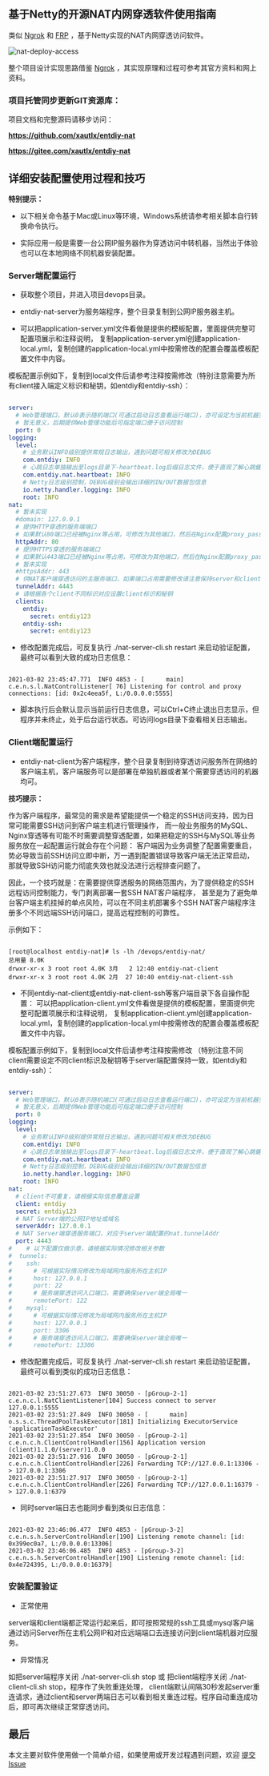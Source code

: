## 基于Netty的开源NAT内网穿透软件使用指南

类似 [Ngrok](https://github.com/inconshreveable/ngrok) 和 [FRP](https://github.com/fatedier/frp) ，基于Netty实现的NAT内网穿透访问软件。

![nat-deploy-access](../images/nat-deploy-access.jpg)

整个项目设计实现思路借鉴 [Ngrok](https://github.com/inconshreveable/ngrok) ，其实现原理和过程可参考其官方资料和网上资料。

### 项目托管同步更新GIT资源库：

项目文档和完整源码请移步访问：

**https://github.com/xautlx/entdiy-nat**

**https://gitee.com/xautlx/entdiy-nat**

## 详细安装配置使用过程和技巧

**特别提示：**

* 以下相关命令基于Mac或Linux等环境，Windows系统请参考相关脚本自行转换命令执行。

* 实际应用一般是需要一台公网IP服务器作为穿透访问中转机器，当然出于体验也可以在本地网络不同机器安装配置。

### Server端配置运行

* 获取整个项目，并进入项目devops目录。

* entdiy-nat-server为服务端程序，整个目录复制到公网IP服务器主机。

* 可以把application-server.yml文件看做是提供的模板配置，里面提供完整可配置项展示和注释说明，
复制application-server.yml创建application-local.yml，复制创建的application-local.yml中按需修改的配置会覆盖模板配置文件中内容。

模板配置示例如下，复制到local文件后请参考注释按需修改（特别注意需要为所有client接入端定义标识和秘钥，如entdiy和entdiy-ssh）：

```yaml

server:
  # Web管理端口，默认0表示随机端口(可通过启动日志查看运行端口)，亦可设定为当前机器空闲固定网络端口
  # 暂无意义，后期提供Web管理功能后可指定端口便于访问控制
  port: 0
logging:
  level:
    # 业务默认INFO级别提供常规日志输出，遇到问题可相关修改为DEBUG
    com.entdiy: INFO
    # 心跳日志单独输出至logs目录下-heartbeat.log后缀日志文件，便于直观了解心跳健康情况
    com.entdiy.nat.heartbeat: INFO
    # Netty日志级别控制，DEBUG级别会输出详细的IN/OUT数据包信息
    io.netty.handler.logging: INFO
    root: INFO
nat:
  # 暂未实现
  #domain: 127.0.0.1
  # 提供HTTP穿透的服务端端口
  # 如果默认80端口已经被Nginx等占用，可修改为其他端口，然后在Nginx配置proxy_pass反向代理httpAddr端口服务
  httpAddr: 80
  # 提供HTTPS穿透的服务端端口
  # 如果默认443端口已经被Nginx等占用，可修改为其他端口，然后在Nginx配置proxy_pass反向代理httpsAddr端口服务
  # 暂未实现
  #httpsAddr: 443
  # 供NAT客户端穿透访问的主服务端口，如果端口占用需要修改请注意保持server和client端同步修改
  tunnelAddr: 4443
  # 请根据各个client不同标识对应设置client标识和秘钥
  clients:
    entdiy:
      secret: entdiy123
    entdiy-ssh:
      secret: entdiy123

```

* 修改配置完成后，可反复执行 ./nat-server-cli.sh restart 来启动验证配置，最终可以看到大致的成功日志信息：

```shell script

2021-03-02 23:45:47.771  INFO 4853 - [      main]   c.e.n.s.l.NatControlListener[ 76] Listening for control and proxy connections: [id: 0x2c4eea5f, L:/0.0.0.0:5555]

```

* 脚本执行后会默认显示当前运行日志信息，可以Ctrl+C终止退出日志显示，但程序并未终止，处于后台运行状态。可访问logs目录下查看相关日志输出。

### Client端配置运行

* entdiy-nat-client为客户端程序，整个目录复制到待穿透访问服务所在网络的客户端主机，客户端服务可以是部署在单独机器或者某个需要穿透访问的机器均可。

**技巧提示：** 

作为客户端程序，最常见的需求是希望能提供一个稳定的SSH访问支持，因为日常可能需要SSH访问到客户端主机进行管理操作，
而一般业务服务的MySQL、Nginx穿透等有可能不时需要调整穿透配置，如果把稳定的SSH与MySQL等业务服务放在一起配置运行就会存在个问题：
客户端因为业务调整了配置需要重启，势必导致当前SSH访问立即中断，万一遇到配置错误导致客户端无法正常启动，那就导致SSH访问能力彻底失效也就没法进行远程排查问题了。

因此，一个技巧就是：在需要提供穿透服务的网络范围内，为了提供稳定的SSH远程访问控制能力，专门剥离部署一套SSH NAT客户端程序，
甚至是为了避免单台客户端主机挂掉的单点风险，可以在不同主机部署多个SSH NAT客户端程序注册多个不同远端SSH访问端口，提高远程控制的可靠性。

示例如下：

```shell script

[root@localhost entdiy-nat]# ls -lh /devops/entdiy-nat/
总用量 8.0K
drwxr-xr-x 3 root root 4.0K 3月   2 12:40 entdiy-nat-client
drwxr-xr-x 3 root root 4.0K 2月  27 10:40 entdiy-nat-client-ssh

```

* 不同entdiy-nat-client或entdiy-nat-client-ssh等客户端目录下各自操作配置：
可以把application-client.yml文件看做是提供的模板配置，里面提供完整可配置项展示和注释说明，
复制application-client.yml创建application-local.yml，复制创建的application-local.yml中按需修改的配置会覆盖模板配置文件中内容。

模板配置示例如下，复制到local文件后请参考注释按需修改
（特别注意不同client需要设定不同client标识及秘钥等于server端配置保持一致，如entdiy和entdiy-ssh）：

```yaml

server:
  # Web管理端口，默认0表示随机端口(可通过启动日志查看运行端口)，亦可设定为当前机器空闲固定网络端口
  # 暂无意义，后期提供Web管理功能后可指定端口便于访问控制
  port: 0
logging:
  level:
    # 业务默认INFO级别提供常规日志输出，遇到问题可相关修改为DEBUG
    com.entdiy: INFO
    # 心跳日志单独输出至logs目录下-heartbeat.log后缀日志文件，便于直观了解心跳健康情况
    com.entdiy.nat.heartbeat: INFO
    # Netty日志级别控制，DEBUG级别会输出详细的IN/OUT数据包信息
    io.netty.handler.logging: INFO
    root: INFO
nat:
  # client不可重复，请根据实际信息覆盖设置
  client: entdiy
  secret: entdiy123
  # NAT Server端的公网IP地址或域名
  serverAddr: 127.0.0.1
  # NAT Server端穿透服务端口，对应于server端配置的nat.tunnelAddr
  port: 4443
#    # 以下配置仅做示意，请根据实际情况修改相关参数
#  tunnels:
#    ssh:
#      # 可根据实际情况修改为局域网内服务所在主机IP
#      host: 127.0.0.1
#      port: 22
#      # 服务端穿透访问入口端口，需要确保server端全局唯一
#      remotePort: 122
#    mysql:
#      # 可根据实际情况修改为局域网内服务所在主机IP
#      host: 127.0.0.1
#      port: 3306
#      # 服务端穿透访问入口端口，需要确保server端全局唯一
#      remotePort: 13306

```

* 修改配置完成后，可反复执行 ./nat-server-cli.sh restart 来启动验证配置，最终可以看到类似的成功日志信息：

~~~shell script

2021-03-02 23:51:27.673  INFO 30050 - [pGroup-2-1]    c.e.n.c.l.NatClientListener[104] Success connect to server 127.0.0.1:5555
2021-03-02 23:51:27.849  INFO 30050 - [      main] o.s.s.c.ThreadPoolTaskExecutor[181] Initializing ExecutorService 'applicationTaskExecutor'
2021-03-02 23:51:27.854  INFO 30050 - [pGroup-2-1] c.e.n.c.h.ClientControlHandler[156] Application version (client)1.1.0/(server)1.0.0
2021-03-02 23:51:27.916  INFO 30050 - [pGroup-2-1] c.e.n.c.h.ClientControlHandler[226] Forwarding TCP://127.0.0.1:13306 -> 127.0.0.1:3306
2021-03-02 23:51:27.917  INFO 30050 - [pGroup-2-1] c.e.n.c.h.ClientControlHandler[226] Forwarding TCP://127.0.0.1:16379 -> 127.0.0.1:6379

~~~

* 同时server端日志也能同步看到类似日志信息：

```shell script

2021-03-02 23:46:06.477  INFO 4853 - [pGroup-3-2] c.e.n.s.h.ServerControlHandler[190] Listening remote channel: [id: 0x399ec0a7, L:/0.0.0.0:13306]
2021-03-02 23:46:06.485  INFO 4853 - [pGroup-3-2] c.e.n.s.h.ServerControlHandler[190] Listening remote channel: [id: 0x4e724395, L:/0.0.0.0:16379]

```

### 安装配置验证

* 正常使用

server端和client端都正常运行起来后，即可按照常规的ssh工具或mysql客户端通过访问Server所在主机公网IP和对应远端端口去连接访问到client端机器对应服务。

* 异常情况

如把server端程序关闭 ./nat-server-cli.sh stop 或 把client端程序关闭 ./nat-client-cli.sh stop，程序作了失败重连处理，
client端默认间隔30秒发起server重连请求，通过client和server两端日志可以看到相关重连过程。程序自动重连成功后，即可再次继续正常穿透访问。

## 最后

本文主要对软件使用做一个简单介绍，如果使用或开发过程遇到问题，欢迎 [提交Issue](https://github.com/xautlx/entdiy-nat/issues)
